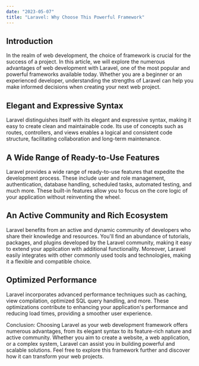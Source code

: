 ```yaml
---
date: "2023-05-07"
title: "Laravel: Why Choose This Powerful Framework"
---
```


## Introduction
In the realm of web development, the choice of framework is crucial for the success of a project. In this article, we will explore the numerous advantages of web development with Laravel, one of the most popular and powerful frameworks available today. Whether you are a beginner or an experienced developer, understanding the strengths of Laravel can help you make informed decisions when creating your next web project.

## Elegant and Expressive Syntax
Laravel distinguishes itself with its elegant and expressive syntax, making it easy to create clean and maintainable code. Its use of concepts such as routes, controllers, and views enables a logical and consistent code structure, facilitating collaboration and long-term maintenance.

## A Wide Range of Ready-to-Use Features
Laravel provides a wide range of ready-to-use features that expedite the development process. These include user and role management, authentication, database handling, scheduled tasks, automated testing, and much more. These built-in features allow you to focus on the core logic of your application without reinventing the wheel.

## An Active Community and Rich Ecosystem
Laravel benefits from an active and dynamic community of developers who share their knowledge and resources. You'll find an abundance of tutorials, packages, and plugins developed by the Laravel community, making it easy to extend your application with additional functionality. Moreover, Laravel easily integrates with other commonly used tools and technologies, making it a flexible and compatible choice.

## Optimized Performance
Laravel incorporates advanced performance techniques such as caching, view compilation, optimized SQL query handling, and more. These optimizations contribute to enhancing your application's performance and reducing load times, providing a smoother user experience.

Conclusion:
Choosing Laravel as your web development framework offers numerous advantages, from its elegant syntax to its feature-rich nature and active community. Whether you aim to create a website, a web application, or a complex system, Laravel can assist you in building powerful and scalable solutions. Feel free to explore this framework further and discover how it can transform your web projects.
